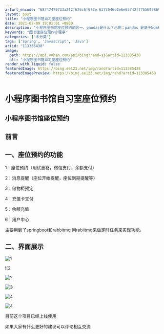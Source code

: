 ```yaml
---
arturl_encode: "68747470733a2f2f626c6f672e:6373646e2e6e65742f77656978696e5f33393231373534342f:61727469636c652f64657461696c732f313133333835343338"
layout: post
title: "小程序图书馆自习室座位预约"
date: 2021-02-09 19:01:01 +0800
description: "小程序图书馆座位预约前言一、pandas是什么？示例：pandas 是基于NumPy 的一种工具，该"
keywords: "图书馆座位预约小程序"
categories: ['未分类']
tags: ['Spring', 'Javascript', 'Java']
artid: "113385438"
image:
  path: https://api.vvhan.com/api/bing?rand=sj&artid=113385438
  alt: "小程序图书馆自习室座位预约"
render_with_liquid: false
featuredImage: https://bing.ee123.net/img/rand?artid=113385438
featuredImagePreview: https://bing.ee123.net/img/rand?artid=113385438
---
```


# 小程序图书馆自习室座位预约

## 小程序图书馆座位预约

## 前言

## 一、座位预约的功能

1：座位预约（用优惠卷，微信支付，余额支付）
  
2：消息提醒（座位开始提醒，座位到期提醒等）
  
3：储物柜预定
  
4：充值卡支付
  
5：余额充值
  
6：用户中心
  
主要用到了springboot和rabbitmq 用rabiitmq来做定时任务来实现功能。

## 二、界面展示

![1](https://i-blog.csdnimg.cn/blog_migrate/cf705eee43fde74529763c04c53863c0.png#pic_center)
  
![2
  
![2](https://i-blog.csdnimg.cn/blog_migrate/c0e6eed82ef615292b669bede027b1f1.png#pic_center)
  
![3](https://i-blog.csdnimg.cn/blog_migrate/f7eb4ef5b317260d696ac681205bfbbd.png#pic_center)
  
![4](https://i-blog.csdnimg.cn/blog_migrate/07d6285d4d13ab963d23617a8f589560.png#pic_center)
  
![4](https://i-blog.csdnimg.cn/blog_migrate/7334f625c204f89353ba127bd9aa82f8.png#pic_center)
  
目前这个项目已经上线使用
  
如果大家有什么更好的建议可以评论相互交流